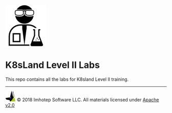 <div styles="float:right">
  <img src="assets/lab.png" width="128" height="auto"/>
</div>

# K8sLand Level II Labs

This repo contains all the labs for K8sland Level II training.

---
<img src="assets/imhotep_logo.png" width="32" height="auto"/> © 2018 Imhotep Software LLC.
All materials licensed under [Apache v2.0](http://www.apache.org/licenses/LICENSE-2.0)
